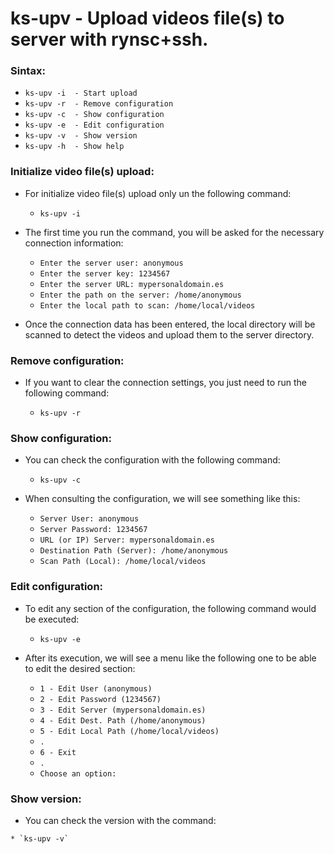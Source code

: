 ks-upv - Upload videos file(s) to server with rynsc+ssh.
========================================================

### Sintax:

  * `ks-upv -i  - Start upload`
  * `ks-upv -r  - Remove configuration`
  * `ks-upv -c  - Show configuration`
  * `ks-upv -e  - Edit configuration`
  * `ks-upv -v  - Show version`
  * `ks-upv -h  - Show help`

### Initialize video file(s) upload:

  * For initialize video file(s) upload only un the following command:
  
    * `ks-upv -i`
    
  * The first time you run the command, you will be asked for the necessary connection information:

    * `Enter the server user: anonymous`
    * `Enter the server key: 1234567`
    * `Enter the server URL: mypersonaldomain.es`
    * `Enter the path on the server: /home/anonymous`
    * `Enter the local path to scan: /home/local/videos`

  * Once the connection data has been entered, the local directory will be scanned to detect the videos and upload them to the server directory.
    
### Remove configuration:

  * If you want to clear the connection settings, you just need to run the following command:
  
    * `ks-upv -r`
    
### Show configuration:

  * You can check the configuration with the following command:
  
    * `ks-upv -c`
    
  * When consulting the configuration, we will see something like this:

    * `Server User: anonymous`
    * `Server Password: 1234567`
    * `URL (or IP) Server: mypersonaldomain.es`
    * `Destination Path (Server): /home/anonymous`
    * `Scan Path (Local): /home/local/videos`
    
### Edit configuration:

  * To edit any section of the configuration, the following command would be executed:

    * `ks-upv -e`
    
  * After its execution, we will see a menu like the following one to be able to edit the desired section:

    * `1 - Edit User (anonymous)`
    * `2 - Edit Password (1234567)`
    * `3 - Edit Server (mypersonaldomain.es)`
    * `4 - Edit Dest. Path (/home/anonymous)`
    * `5 - Edit Local Path (/home/local/videos)`
    * `.`
    * `6 - Exit`
    * `.`
    * `Choose an option:`
    
### Show version:

   * You can check the version with the command:
   
    * `ks-upv -v`
  